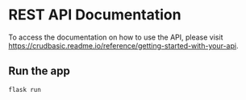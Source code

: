 # REST API Documentation
To access the documentation on how to use the API, please visit https://crudbasic.readme.io/reference/getting-started-with-your-api.

## Run the app

    flask run

